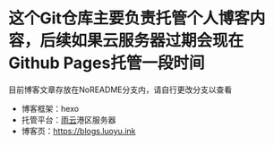 # 这个Git仓库主要负责托管个人博客内容，后续如果云服务器过期会现在Github Pages托管一段时间

目前博客文章存放在NoREADME分支内，请自行更改分支以查看

- 博客框架：hexo
- 托管平台：[雨云](https://rainyun.com)港区服务器
- 博客页：<https://blogs.luoyu.ink>
